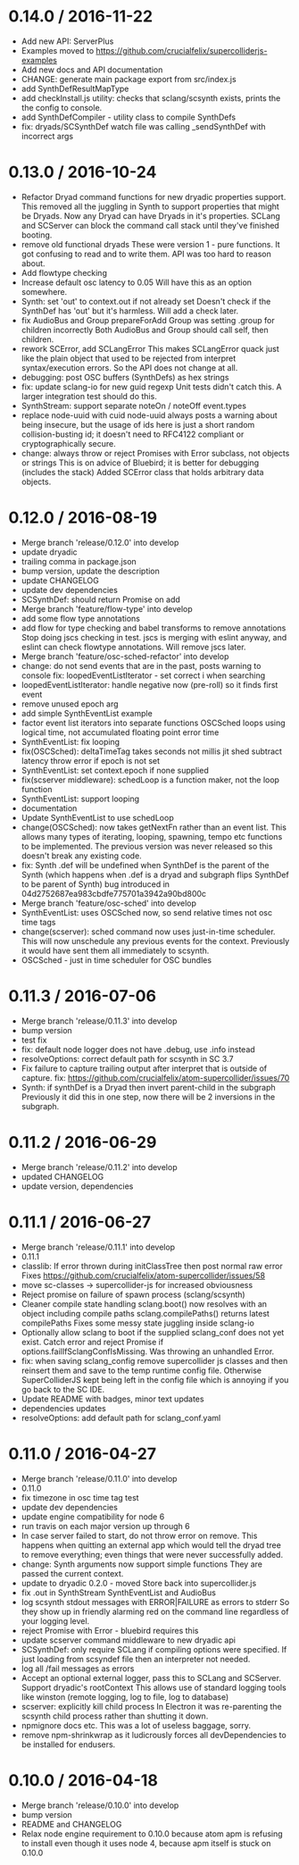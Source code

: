 
0.14.0 / 2016-11-22
==================

  * Add new API: ServerPlus
  * Examples moved to https://github.com/crucialfelix/supercolliderjs-examples
  * Add new docs and API documentation
  * CHANGE: generate main package export from src/index.js
  * add SynthDefResultMapType
  * add checkInstall.js utility: checks that sclang/scsynth exists, prints the the config to console.
  * add SynthDefCompiler - utility class to compile SynthDefs
  * fix: dryads/SCSynthDef watch file was calling _sendSynthDef with incorrect args

0.13.0 / 2016-10-24
===================

  * Refactor Dryad command functions for new dryadic properties support.
    This removed all the juggling in Synth to support properties that might be Dryads.
    Now any Dryad can have Dryads in it's properties.
    SCLang and SCServer can block the command call stack until they've finished booting.
  * remove old functional dryads
    These were version 1 - pure functions. It got confusing to read and to write them.
    API was too hard to reason about.
  * Add flowtype checking
  * Increase default osc latency to 0.05
    Will have this as an option somewhere.
  * Synth: set 'out' to context.out if not already set
    Doesn't check if the SynthDef has 'out' but it's harmless.
    Will add a check later.
  * fix AudioBus and Group prepareForAdd
    Group was setting .group for children incorrectly
    Both AudioBus and Group should call self, then children.
  * rework SCError, add SCLangError
    This makes SCLangError quack just like the plain object that used to be
    rejected from interpret syntax/execution errors. So the API does not change at all.
  * debugging: post OSC buffers (SynthDefs) as hex strings
  * fix: update sclang-io for new guid regexp
    Unit tests didn't catch this. A larger integration test should do this.
  * SynthStream: support separate noteOn / noteOff event.types
  * replace node-uuid with cuid
    node-uuid always posts a warning about being insecure, but the usage of ids
    here is just a short random collision-busting id; it doesn't need to RFC4122
    compliant or cryptographically secure.
  * change: always throw or reject Promises with Error subclass, not objects or strings
    This is on advice of Bluebird; it is better for debugging (includes the stack)
    Added SCError class that holds arbitrary data objects.

0.12.0 / 2016-08-19
===================

  * Merge branch 'release/0.12.0' into develop
  * update dryadic
  * trailing comma in package.json
  * bump version, update the description
  * update CHANGELOG
  * update dev dependencies
  * SCSynthDef: should return Promise on add
  * Merge branch 'feature/flow-type' into develop
  * add some flow type annotations
  * add flow for type checking and babel transforms to remove annotations
    Stop doing jscs checking in test. jscs is merging with eslint anyway,
    and eslint can check flowtype annotations. Will remove jscs later.
  * Merge branch 'feature/osc-sched-refactor' into develop
  * change: do not send events that are in the past, posts warning to console
    fix: loopedEventListIterator - set correct i when searching
  * loopedEventListIterator: handle negative now (pre-roll) so it finds first event
  * remove unused epoch arg
  * add simple SynthEventList example
  * factor event list iterators into separate functions
    OSCSched loops using logical time, not accumulated floating point error time
  * SynthEventList: fix looping
  * fix(OSCSched): deltaTimeTag takes seconds not millis
    jit shed subtract latency
    throw error if epoch is not set
  * SynthEventList: set context.epoch if none supplied
  * fix(scserver middleware): schedLoop is a function maker, not the loop function
  * SynthEventList: support looping
  * documentation
  * Update SynthEventList to use schedLoop
  * change(OSCSched): now takes getNextFn rather than an event list.
    This allows many types of iterating, looping, spawning, tempo etc functions
    to be implemented.
    The previous version was never released so this doesn't break any existing code.
  * fix: Synth .def will be undefined when SynthDef is the parent of the Synth
    (which happens when .def is a dryad and subgraph flips SynthDef to be parent of Synth)
    bug introduced in 04d2752687ea983cbdfe775701a3942a90bd800c
  * Merge branch 'feature/osc-sched' into develop
  * SynthEventList: uses OSCSched now, so send relative times not osc time tags
  * change(scserver): sched command now uses just-in-time scheduler.
    This will now unschedule any previous events for the context.
    Previously it would have sent them all immediately to scsynth.
  * OSCSched - just in time scheduler for OSC bundles

0.11.3 / 2016-07-06
===================

  * Merge branch 'release/0.11.3' into develop
  * bump version
  * test fix
  * fix: default node logger does not have .debug, use .info instead
  * resolveOptions: correct default path for scsynth in SC 3.7
  * Fix failure to capture trailing output after interpret
    that is outside of capture.
    fix: https://github.com/crucialfelix/atom-supercollider/issues/70
  * Synth: if synthDef is a Dryad then invert parent-child in the subgraph
    Previously it did this in one step, now there will be 2 inversions in the subgraph.

0.11.2 / 2016-06-29
===================

  * Merge branch 'release/0.11.2' into develop
  * updated CHANGELOG
  * update version, dependencies

0.11.1 / 2016-06-27
===================

  * Merge branch 'release/0.11.1' into develop
  * 0.11.1
  * classlib: If error thrown during initClassTree then post normal raw error
    Fixes https://github.com/crucialfelix/atom-supercollider/issues/58
  * move sc-classes -> supercollider-js for increased obviousness
  * Reject promise on failure of spawn process (sclang/scsynth)
  * Cleaner compile state handling
    sclang.boot() now resolves with an object including compile paths
    sclang.compilePaths() returns latest compilePaths
    Fixes some messy state juggling inside sclang-io
  * Optionally allow sclang to boot if the supplied sclang_conf does not yet exist.
    Catch error and reject Promise if options.failIfSclangConfIsMissing.
    Was throwing an unhandled Error.
  * fix: when saving sclang_config remove supercollider js classes
    and then reinsert them and save to the temp runtime config file.
    Otherwise SuperColliderJS kept being left in the config file which
    is annoying if you go back to the SC IDE.
  * Update README with badges, minor text updates
  * dependencies updates
  * resolveOptions: add default path for sclang_conf.yaml

0.11.0 / 2016-04-27
===================

  * Merge branch 'release/0.11.0' into develop
  * 0.11.0
  * fix timezone in osc time tag test
  * update dev dependencies
  * update engine compatibility for node 6
  * run travis on each major version up through 6
  * In case server failed to start, do not throw error on remove.
    This happens when quitting an external app which would tell the dryad tree
    to remove everything; even things that were never successfully added.
  * change: Synth arguments now support simple functions
    They are passed the current context.
  * update to dryadic 0.2.0 - moved Store back into supercollider.js
  * fix .out in SynthStream SynthEventList and AudioBus
  * log scsynth stdout messages with ERROR|FAILURE as errors to stderr
    So they show up in friendly alarming red on the command line regardless
    of your logging level.
  * reject Promise with Error - bluebird requires this
  * update scserver command middleware to new dryadic api
  * SCSynthDef: only require SCLang if compiling options were specified.
    If just loading from scsyndef file then an interpreter not needed.
  * log all /fail messages as errors
  * Accept an optional external logger, pass this to SCLang and SCServer.
    Support dryadic's rootContext
    This allows use of standard logging tools like winston (remote logging,
    log to file, log to database)
  * scserver: explicitly kill child process
    In Electron it was re-parenting the scsynth child process rather than shutting it down.
  * npmignore docs etc.
    This was a lot of useless baggage, sorry.
  * remove npm-shrinkwrap as it ludicrously forces all devDependencies to be installed
    for endusers.

0.10.0 / 2016-04-18
===================

  * Merge branch 'release/0.10.0' into develop
  * bump version
  * README and CHANGELOG
  * Relax node engine requirement to 0.10.0 because atom apm is refusing to install
    even though it uses node 4, because apm itself is stuck on 0.10.0
